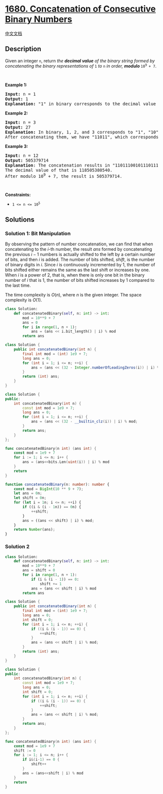 # [1680. Concatenation of Consecutive Binary Numbers](https://leetcode.com/problems/concatenation-of-consecutive-binary-numbers)

[中文文档](/solution/1600-1699/1680.Concatenation%20of%20Consecutive%20Binary%20Numbers/README.md)

<!-- tags:Bit Manipulation,Math,Simulation -->

## Description

<p>Given an integer <code>n</code>, return <em>the <strong>decimal value</strong> of the binary string formed by concatenating the binary representations of </em><code>1</code><em> to </em><code>n</code><em> in order, <strong>modulo </strong></em><code>10<sup>9 </sup>+ 7</code>.</p>

<p>&nbsp;</p>
<p><strong class="example">Example 1:</strong></p>

<pre>
<strong>Input:</strong> n = 1
<strong>Output:</strong> 1
<strong>Explanation: </strong>&quot;1&quot; in binary corresponds to the decimal value 1. 
</pre>

<p><strong class="example">Example 2:</strong></p>

<pre>
<strong>Input:</strong> n = 3
<strong>Output:</strong> 27
<strong>Explanation: </strong>In binary, 1, 2, and 3 corresponds to &quot;1&quot;, &quot;10&quot;, and &quot;11&quot;.
After concatenating them, we have &quot;11011&quot;, which corresponds to the decimal value 27.
</pre>

<p><strong class="example">Example 3:</strong></p>

<pre>
<strong>Input:</strong> n = 12
<strong>Output:</strong> 505379714
<strong>Explanation</strong>: The concatenation results in &quot;1101110010111011110001001101010111100&quot;.
The decimal value of that is 118505380540.
After modulo 10<sup>9</sup> + 7, the result is 505379714.
</pre>

<p>&nbsp;</p>
<p><strong>Constraints:</strong></p>

<ul>
	<li><code>1 &lt;= n &lt;= 10<sup>5</sup></code></li>
</ul>

## Solutions

### Solution 1: Bit Manipulation

By observing the pattern of number concatenation, we can find that when concatenating to the $i$-th number, the result $ans$ formed by concatenating the previous $i-1$ numbers is actually shifted to the left by a certain number of bits, and then $i$ is added. The number of bits shifted, $shift$, is the number of binary digits in $i$. Since $i$ is continuously incremented by $1$, the number of bits shifted either remains the same as the last shift or increases by one. When $i$ is a power of $2$, that is, when there is only one bit in the binary number of $i$ that is $1$, the number of bits shifted increases by $1$ compared to the last time.

The time complexity is $O(n)$, where $n$ is the given integer. The space complexity is $O(1)$.

<!-- tabs:start -->

```python
class Solution:
    def concatenatedBinary(self, n: int) -> int:
        mod = 10**9 + 7
        ans = 0
        for i in range(1, n + 1):
            ans = (ans << i.bit_length() | i) % mod
        return ans
```

```java
class Solution {
    public int concatenatedBinary(int n) {
        final int mod = (int) 1e9 + 7;
        long ans = 0;
        for (int i = 1; i <= n; ++i) {
            ans = (ans << (32 - Integer.numberOfLeadingZeros(i)) | i) % mod;
        }
        return (int) ans;
    }
}
```

```cpp
class Solution {
public:
    int concatenatedBinary(int n) {
        const int mod = 1e9 + 7;
        long ans = 0;
        for (int i = 1; i <= n; ++i) {
            ans = (ans << (32 - __builtin_clz(i)) | i) % mod;
        }
        return ans;
    }
};
```

```go
func concatenatedBinary(n int) (ans int) {
	const mod = 1e9 + 7
	for i := 1; i <= n; i++ {
		ans = (ans<<bits.Len(uint(i)) | i) % mod
	}
	return
}
```

```ts
function concatenatedBinary(n: number): number {
    const mod = BigInt(10 ** 9 + 7);
    let ans = 0n;
    let shift = 0n;
    for (let i = 1n; i <= n; ++i) {
        if ((i & (i - 1n)) == 0n) {
            ++shift;
        }
        ans = ((ans << shift) | i) % mod;
    }
    return Number(ans);
}
```

<!-- tabs:end -->

### Solution 2

<!-- tabs:start -->

```python
class Solution:
    def concatenatedBinary(self, n: int) -> int:
        mod = 10**9 + 7
        ans = shift = 0
        for i in range(1, n + 1):
            if (i & (i - 1)) == 0:
                shift += 1
            ans = (ans << shift | i) % mod
        return ans
```

```java
class Solution {
    public int concatenatedBinary(int n) {
        final int mod = (int) 1e9 + 7;
        long ans = 0;
        int shift = 0;
        for (int i = 1; i <= n; ++i) {
            if ((i & (i - 1)) == 0) {
                ++shift;
            }
            ans = (ans << shift | i) % mod;
        }
        return (int) ans;
    }
}
```

```cpp
class Solution {
public:
    int concatenatedBinary(int n) {
        const int mod = 1e9 + 7;
        long ans = 0;
        int shift = 0;
        for (int i = 1; i <= n; ++i) {
            if ((i & (i - 1)) == 0) {
                ++shift;
            }
            ans = (ans << shift | i) % mod;
        }
        return ans;
    }
};
```

```go
func concatenatedBinary(n int) (ans int) {
	const mod = 1e9 + 7
	shift := 0
	for i := 1; i <= n; i++ {
		if i&(i-1) == 0 {
			shift++
		}
		ans = (ans<<shift | i) % mod
	}
	return
}
```

<!-- tabs:end -->

<!-- end -->

